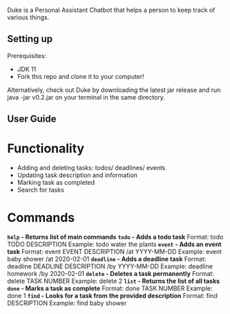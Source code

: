 Duke is a Personal Assistant Chatbot that helps a person to 
keep track of various things.

## Setting up
Prerequisites:
* JDK 11
* Fork this repo and clone it to your computer!

Alternatively, check out Duke by downloading the latest jar 
release and run java -jar v0.2.jar on your terminal in the same directory.

## User Guide
# Functionality
* Adding and deleting tasks: todos/ deadlines/ events
* Updating task description and information
* Marking task as completed
* Search for tasks

# Commands
**`help` - Returns list of main commands**
**`todo` - Adds a todo task**
Format: todo TODO DESCRIPTION
Example: todo water the plants
**`event` - Adds an event task**
Format: event EVENT DESCRIPTION /at YYYY-MM-DD
Example: event baby shower /at 2020-02-01
**`deadline` - Adds a deadline task**
Format: deadline DEADLINE DESCRIPTION /by YYYY-MM-DD
Example: deadline homework /by 2020-02-01
**`delete` - Deletes a task permanently**
Format: delete TASK NUMBER
Example: delete 2
**`list` - Returns the list of all tasks**
**`done` - Marks a task as complete**
Format: done TASK NUMBER
Example: done 1
**`find` - Looks for a task from the provided description**
Format: find DESCRIPTION
Example: find baby shower

